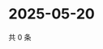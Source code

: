 # 2025-05-20

共 0 条

<!-- BEGIN ZHIHUVIDEO -->
<!-- 最后更新时间 Tue May 20 2025 03:09:06 GMT+0800 (China Standard Time) -->

<!-- END ZHIHUVIDEO -->
